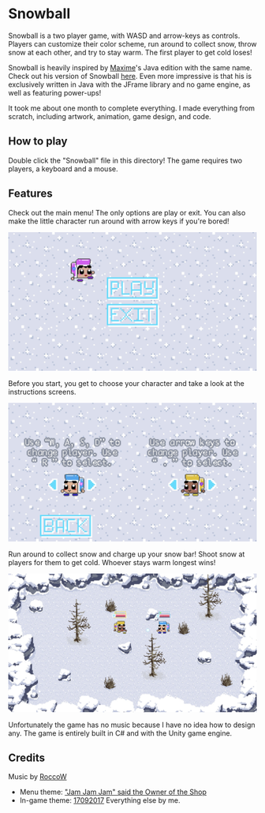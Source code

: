 # Snowball
Snowball is a two player game, with WASD and arrow-keys as controls. Players can customize their color scheme, run around to collect snow, throw snow at each other, and try to stay warm. The first player to get cold loses!

Snowball is heavily inspired by [Maxime](https://github.com/maxdahan)'s Java edition with the same name. Check out his version of Snowball [here](https://github.com/MaxDahan/Snowball-Fight-Remake). Even more impressive is that his is exclusively written in Java with the JFrame library and no game engine, as well as featuring power-ups!

It took me about one month to complete everything. I made everything from scratch, including artwork, animation, game design, and code.

## How to play

Double click the "Snowball" file in this directory! The game requires two players, a keyboard and a mouse.

## Features
Check out the main menu! The only options are play or exit. You can also make the little character run around with arrow keys if you're bored!

![Menu display](readme_images/menu.jpg)

Before you start, you get to choose your character and take a look at the instructions screens.

![Character selector screen](readme_images/selector.jpg)

Run around to collect snow and charge up your snow bar! Shoot snow at players for them to get cold. Whoever stays warm longest wins!

![Gameplay screen](readme_images/gameplay.jpg)

Unfortunately the game has no music because I have no idea how to design any. The game is entirely built in C# and with the Unity game engine.

## Credits

Music by [RoccoW](https://soundcloud.com/roccow)
- Menu theme: ["Jam Jam Jam" said the Owner of the Shop](https://soundcloud.com/roccow/jam-jam-jam-said-the-owner-of)
- In-game theme: [17092017](https://soundcloud.com/roccow/f17092017-1)
Everything else by me.